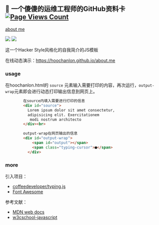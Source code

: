 ## 👋 一个傻傻的运维工程师的GitHub资料卡 [![Page Views Count](https://badges.toozhao.com/badges/01EYZA4ZV2SR5YWGNVWBWM1RM5/blue.svg)](https://badges.toozhao.com/stats/01EYZA4ZV2SR5YWGNVWBWM1RM5 "Get your own page views count badge on badges.toozhao.com")

[about me](https://hoochanlon.github.io/about.me/) 

![](https://github-readme-stats.vercel.app/api?username=hoochanlon&show_icons=true&theme=tokyonight) [![](https://github-readme-stats.vercel.app/api/wakatime?username=hoochanlon)](https://github.com/anuraghazra/github-readme-stats)

这一个Hacker Style风格化的自我简介的JS模板

在线动态演示：https://hoochanlon.github.io/about.me

### usage

在hoochanlon.html的 `source` 元素输入需要打印的内容，再次运行，`output-wrap`元素即会进行动态打印输出信息到网页上。

```html
        在source内填入需要进行打印的信息
        <div id="source">
          Lorem ipsum dolor sit amet consectetur,
          adipisicing elit. Exercitationem
           modi nostrum architecto 
        </div><br>
     
        output-wrap在网页输出的信息
        <div id="output-wrap">
            <span id="output"></span>
            <span class="typing-cursor">■</span>
          </div>
```

<!--
![test.gif](https://i.loli.net/2020/06/15/1WSwQ3MkUixV4jP.gif)
-->

### more

引入项目：

* [coffeedeveloper/typing.js](https://github.com/coffeedeveloper/typing.js)
* [Font Awesome](https://www.thinkcmf.com/font/search/index.html)

参考文献：

* [MDN web docs](https://developer.mozilla.org/en-US/docs/Web/JavaScript)
* [w3cschool-javascript](https://www.w3school.com.cn/js/index.asp)

